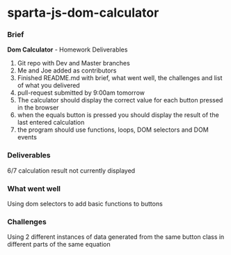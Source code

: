 # sparta-js-dom-calculator

### Brief
**Dom Calculator** - Homework Deliverables

1. Git repo with Dev and Master branches
2. Me and Joe added as contributors
3. Finished README.md with brief, what went well, the challenges and list of what you delivered
4. pull-request submitted by 9:00am tomorrow
5. The calculator should display the correct value for each button pressed in the browser
6. when the equals button is pressed you should display the result of the last entered calculation
7. the program should use functions, loops, DOM selectors and DOM events

### Deliverables
6/7 calculation result not currently displayed

### What went well
Using dom selectors to add basic functions to buttons

### Challenges
Using 2 different instances of data generated from the same button class in different parts of the same equation
